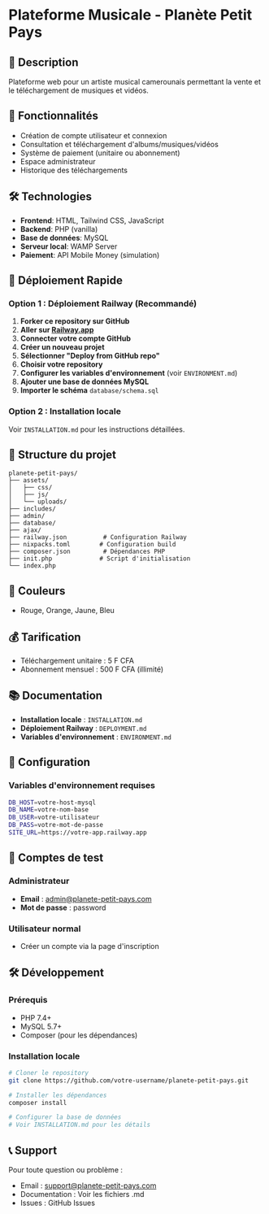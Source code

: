 # Plateforme Musicale - Planète Petit Pays

## 🎵 Description
Plateforme web pour un artiste musical camerounais permettant la vente et le téléchargement de musiques et vidéos.

## 🚀 Fonctionnalités
- Création de compte utilisateur et connexion
- Consultation et téléchargement d'albums/musiques/vidéos
- Système de paiement (unitaire ou abonnement)
- Espace administrateur
- Historique des téléchargements

## 🛠️ Technologies
- **Frontend**: HTML, Tailwind CSS, JavaScript
- **Backend**: PHP (vanilla)
- **Base de données**: MySQL
- **Serveur local**: WAMP Server
- **Paiement**: API Mobile Money (simulation)

## 🚀 Déploiement Rapide

### Option 1 : Déploiement Railway (Recommandé)

1. **Forker ce repository sur GitHub**
2. **Aller sur [Railway.app](https://railway.app)**
3. **Connecter votre compte GitHub**
4. **Créer un nouveau projet**
5. **Sélectionner "Deploy from GitHub repo"**
6. **Choisir votre repository**
7. **Configurer les variables d'environnement** (voir `ENVIRONMENT.md`)
8. **Ajouter une base de données MySQL**
9. **Importer le schéma** `database/schema.sql`

### Option 2 : Installation locale

Voir `INSTALLATION.md` pour les instructions détaillées.

## 📁 Structure du projet
```
planete-petit-pays/
├── assets/
│   ├── css/
│   ├── js/
│   └── uploads/
├── includes/
├── admin/
├── database/
├── ajax/
├── railway.json          # Configuration Railway
├── nixpacks.toml        # Configuration build
├── composer.json         # Dépendances PHP
├── init.php             # Script d'initialisation
└── index.php
```

## 🎨 Couleurs
- Rouge, Orange, Jaune, Bleu

## 💰 Tarification
- Téléchargement unitaire : 5 F CFA
- Abonnement mensuel : 500 F CFA (illimité)

## 📚 Documentation

- **Installation locale** : `INSTALLATION.md`
- **Déploiement Railway** : `DEPLOYMENT.md`
- **Variables d'environnement** : `ENVIRONMENT.md`

## 🔧 Configuration

### Variables d'environnement requises
```bash
DB_HOST=votre-host-mysql
DB_NAME=votre-nom-base
DB_USER=votre-utilisateur
DB_PASS=votre-mot-de-passe
SITE_URL=https://votre-app.railway.app
```

## 👤 Comptes de test

### Administrateur
- **Email** : admin@planete-petit-pays.com
- **Mot de passe** : password

### Utilisateur normal
- Créer un compte via la page d'inscription

## 🛠️ Développement

### Prérequis
- PHP 7.4+
- MySQL 5.7+
- Composer (pour les dépendances)

### Installation locale
```bash
# Cloner le repository
git clone https://github.com/votre-username/planete-petit-pays.git

# Installer les dépendances
composer install

# Configurer la base de données
# Voir INSTALLATION.md pour les détails
```

## 📞 Support

Pour toute question ou problème :
- Email : support@planete-petit-pays.com
- Documentation : Voir les fichiers .md
- Issues : GitHub Issues 